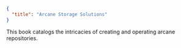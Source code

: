 ```json
{
  "title": "Arcane Storage Solutions"
}
```

This book catalogs the intricacies of creating and operating arcane repositories.
